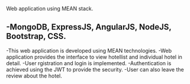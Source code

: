 Web application using MEAN stack.

-MongoDB, ExpressJS, AngularJS, NodeJS, Bootstrap, CSS.
-
-This web application is developed using MEAN technologies.
-Web application provides the interface to view hotellist and individual hotel in detail.
-User rgistration and login is implemented.
-Authentication is achieved using the JWT to provide the security.
-User can also leave the review about the hotel.